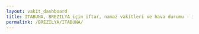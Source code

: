 ```yaml
---
layout: vakit_dashboard
title: ITABUNA, BREZILYA için iftar, namaz vakitleri ve hava durumu - ilçe/eyalet seç
permalink: /BREZILYA/ITABUNA/
---
```


<script type="text/javascript">
  var GLOBAL_COUNTRY = 'BREZILYA';
  var GLOBAL_CITY = 'ITABUNA';
  var GLOBAL_STATE = '';
  var lat = 72;
  var lon = 21;
</script>
